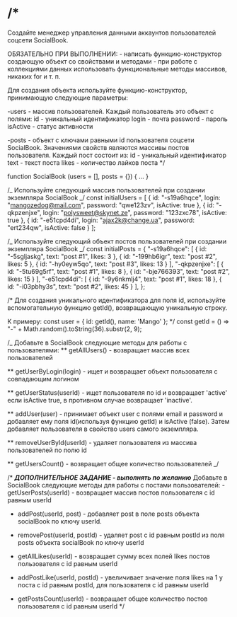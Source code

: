 # /\*

Создайте менеджер управления данными аккаунтов пользователей соцсети SocialBook.

ОБЯЗАТЕЛЬНО ПРИ ВЫПОЛНЕНИИ: - написать функцию-конструктор создающую объект со свойствами и методами - при работе с коллекциями данных использовать функциональные методы массивов, никаких for и т. п.

Для создания объекта используйте функцию-конструктор, принимающую следующие параметры:

-users - массив пользователей.
Каждый пользователь это объект с полями:
id - уникальный идентификатор
login - почта
password - пароль
isActive - статус активности

-posts - объект с ключами равными id пользователя соцсети SocialBook. Значениями свойств
являются массивы постов пользователя. Каждый пост состоит из:
id - уникальный идентификатор
text - текст поста
likes - количество лайков поста
\*/

function SocialBook (users = [], posts = {}) { ... }

/_
Используйте следующий массив пользователей при создании экземпляра SocialBook
_/
const initialUsers = [
{ id: "-s19a6hqce", login: "mangozedog@mail.com", password: "qwe123zv", isActive: true },
{ id: "-qkpzenjxe", login: "polysweet@skynet.ze", password: "123zxc78", isActive: true },
{ id: "-e51cpd4di", login: "ajax2k@change.ua", password: "ert234qw", isActive: false }
];

/_
Используйте следующий объект постов пользователей при создании экземпляра SocialBook
_/
const initialPosts = {
"-s19a6hqce": [
{ id: "-5sgljaskg", text: "post #1", likes: 3 },
{ id: "-199hb6igr", text: "post #2", likes: 5 },
{ id: "-hy0eyw5qo", text: "post #3", likes: 13 }
],
"-qkpzenjxe": [
{ id: "-5tu69g5rf", text: "post #1", likes: 8 },
{ id: "-bje766393", text: "post #2", likes: 15 }
],
"-e51cpd4di": [
{ id: "-9y6nkmlj4", text: "post #1", likes: 18 },
{ id: "-i03pbhy3s", text: "post #2", likes: 45 }
],
};

/\*
Для создания уникального идентификатора для поля id, используйте
вспомогательную функцию getId(), возвращающую уникальную строку.

К примеру: const user = { id: getId(), name: 'Mango' };
\*/
const getId = () => "-" + Math.random().toString(36).substr(2, 9);

/\_
Добавьте в SocialBook следующие методы для работы с пользователями:
\*\* getAllUsers() - возвращает массив всех пользователей

\*\* getUserByLogin(login) - ищет и возвращает объект пользователя с совпадающим логином

\*\* getUserStatus(userId) - ищет пользователя по id и возвращает 'active' если isActive true, в противном случае возвращает 'inactive'.

\*\* addUser(user) - принимает объект user с полями email и password и добавляет ему поля id(используя функцию getId) и isActive (false). Затем добавляет пользователя в свойство users самого экземпляра.

\*\* removeUserById(userId) - удаляет пользователя из массива пользователей по полю id

\*\* getUsersCount() - возвращает общее количество пользователей
\_/

/\*
**_ДОПОЛНИТЕЛЬНОЕ ЗАДАНИЕ - выполнять по желанию_**
Добавьте в SocialBook следующие методы для работы с постами пользователей: - getUserPosts(userId) - возвращает массив постов пользователя с id равным userId

* addPost(userId, post) - добавляет post в поле posts объекта socialBook по ключу userId.

* removePost(userId, postId) - удаляет post с id равным postId из поля posts
  объекта socialBook по ключу userId

* getAllLikes(userId) - возвращает сумму всех полей likes постов пользователя с id равным userId

* addPostLike(userId, postId) - увеличивает значение поля likes на 1 у поста с id равным postId,
  для пользователя с id равным userId

* getPostsCount(userId) - возвращает общее количество постов пользователя с id равным userId
  \*/
